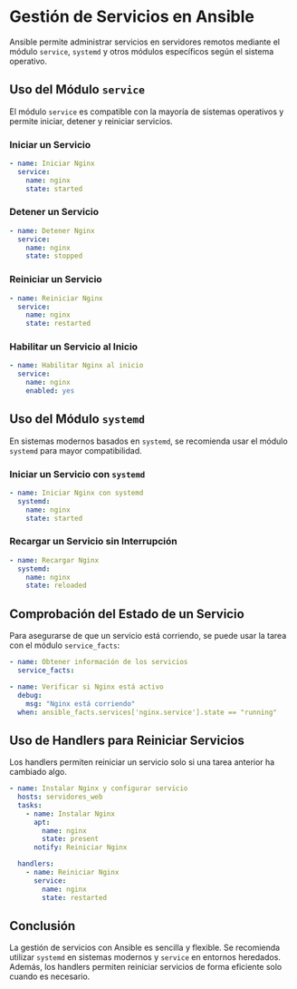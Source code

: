 # Gestión de Servicios en Ansible

Ansible permite administrar servicios en servidores remotos mediante el módulo `service`, `systemd` y otros módulos específicos según el sistema operativo.

## Uso del Módulo `service`
El módulo `service` es compatible con la mayoría de sistemas operativos y permite iniciar, detener y reiniciar servicios.

### Iniciar un Servicio
```yaml
- name: Iniciar Nginx
  service:
    name: nginx
    state: started
```

### Detener un Servicio
```yaml
- name: Detener Nginx
  service:
    name: nginx
    state: stopped
```

### Reiniciar un Servicio
```yaml
- name: Reiniciar Nginx
  service:
    name: nginx
    state: restarted
```

### Habilitar un Servicio al Inicio
```yaml
- name: Habilitar Nginx al inicio
  service:
    name: nginx
    enabled: yes
```

## Uso del Módulo `systemd`
En sistemas modernos basados en `systemd`, se recomienda usar el módulo `systemd` para mayor compatibilidad.

### Iniciar un Servicio con `systemd`
```yaml
- name: Iniciar Nginx con systemd
  systemd:
    name: nginx
    state: started
```

### Recargar un Servicio sin Interrupción
```yaml
- name: Recargar Nginx
  systemd:
    name: nginx
    state: reloaded
```

## Comprobación del Estado de un Servicio
Para asegurarse de que un servicio está corriendo, se puede usar la tarea con el módulo `service_facts`:
```yaml
- name: Obtener información de los servicios
  service_facts:

- name: Verificar si Nginx está activo
  debug:
    msg: "Nginx está corriendo"
  when: ansible_facts.services['nginx.service'].state == "running"
```

## Uso de Handlers para Reiniciar Servicios
Los handlers permiten reiniciar un servicio solo si una tarea anterior ha cambiado algo.
```yaml
- name: Instalar Nginx y configurar servicio
  hosts: servidores_web
  tasks:
    - name: Instalar Nginx
      apt:
        name: nginx
        state: present
      notify: Reiniciar Nginx

  handlers:
    - name: Reiniciar Nginx
      service:
        name: nginx
        state: restarted
```

## Conclusión
La gestión de servicios con Ansible es sencilla y flexible. Se recomienda utilizar `systemd` en sistemas modernos y `service` en entornos heredados. Además, los handlers permiten reiniciar servicios de forma eficiente solo cuando es necesario.
